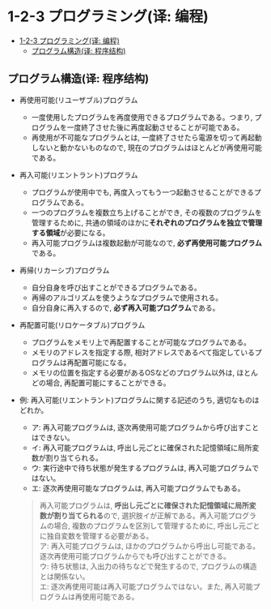 # 1-2-3 プログラミング(译: 编程)

- [1-2-3 プログラミング(译: 编程)](#1-2-3-プログラミング译-编程)
  - [プログラム構造(译: 程序结构)](#プログラム構造译-程序结构)

## プログラム構造(译: 程序结构)

- 再使用可能(リユーザブル)プログラム
  - 一度使用したプログラムを再度使用できるプログラムである。つまり, プログラムを一度終了させた後に再度起動させることが可能である。
  - 再使用が不可能なプログラムとは, 一度終了させたら電源を切って再起動しないと動かないものなので, 現在のプログラムはほとんどが再使用可能である。
- 再入可能(リエントラント)プログラム
  - プログラムが使用中でも, 再度入ってもう一つ起動させることができるプログラムである。
  - 一つのプログラムを複数立ち上げることができ, その複数のプログラムを管理するために, 共通の領域のほかに**それぞれのプログラムを独立で管理する領域**が必要になる。
  - 再入可能プログラムは複数起動が可能なので, **必ず再使用可能プログラム**である。
- 再帰(リカーシブ)プログラム
  - 自分自身を呼び出すことができるプログラムである。
  - 再帰のアルゴリズムを使うようなプログラムで使用される。
  - 自分自身に再入するので, **必ず再入可能プログラム**である。
- 再配置可能(リロケータブル)プログラム
  - プログラムをメモリ上で再配置することが可能なプログラムである。
  - メモリのアドレスを指定する際, 相対アドレスであるべて指定しているプログラムは再配置可能になる。
  - メモリの位置を指定する必要があるOSなどのプログラム以外は, ほとんどの場合, 再配置可能にすることができる。
- 例: 再入可能(リエントラント)プログラムに関する記述のうち, 適切なものはどれか。
  - ア: 再入可能プログラムは, 逐次再使用可能プログラムから呼び出すことはできない。
  - イ: 再入可能プログラムは, 呼出し元ごとに確保された記憶領域に局所変数が割り当てられる。
  - ウ: 実行途中で待ち状態が発生するプログラムは, 再入可能プログラムではない。
  - エ: 逐次再使用可能なプログラムは, 再入可能プログラムでもある。

  > 再入可能プログラムは, **呼出し元ごとに確保された記憶領域に局所変数が割り当てられる**ので, 選択肢イが正解である。再入可能プログラムの場合, 複数のプログラムを区別して管理するために, 呼出し元ごとに独自変数を管理する必要がある。  
  > ア: 再入可能プログラムは, ほかのプログラムから呼出し可能である。逐次再使用可能プログラムからでも呼び出すことができる。  
  > ウ: 待ち状態は, 入出力の待ちなどで発生するので, プログラムの構造とは関係ない。  
  > エ: 逐次再使用可能は再入可能プログラムではない。また, 再入可能プログラムは再使用可能である。
